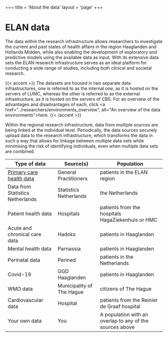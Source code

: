+++
title = 'About the data'
layout = 'page'
+++

# ELAN data
The data within the research infrastructure allows researchers to investigate the current and past states of health affairs in the region Haaglanden and Hollands Midden, while also enabling the development of exploratory and predictive models using the available data as input.  With its extensive data sets the ELAN research infrastructure serves as an ideal platform for conducting a wide range of studies, including both clinical and societal research.


{{< accent >}}
The datasets are housed in two separate data infrastructures, one is referred to as the internal one, as it is hosted on the servers of LUMC, whereas the other is referred to as the external infrastructure, as it is hosted on the servers of CBS. For an overview of the advantages and disadvantages of each, click <a href="../researchers/environments_overview", alt="An overview of the data environments">here</a>.
{{< /accent >}}

Within the regional research infrastructure, data from multiple sources are being linked at the individual level. Periodically, the data sources securely upload data to the research infrastructure, which transforms the data in such a way that allows for linkage between multiple data sets while minimising the risk of identifying individuals, even when multiple data sets are combined.

| Type of data | Source(s) | Population |
|--------------|-----------|-----------|
| [Primary care health data](https://elan-dcc.github.io/researchers/gp_data/) | General Practitioners | patients in the ELAN region |
| Data from Statistics Netherlands | Statistics Netherlands | the Netherlands |
| Patient health data | Hospitals | patients from the hospitals HagaZiekenhuis or HMC |
| Acute and chronical care data | Hadoks | patients in Haaglanden | 
| Mental health data | Parnassia | patients in Haaglanden |
| Perinatal data | Perined | patients in the Netherlands |
| Covid-19 | GGD Haaglanden | patients in Haaglanden |
| WMO data  | Municipality of The Hague | citizens of The Hague |
| Cardiovascular data | Hospital | patients from the Reinier de Graaf hospital |
| Your own data | You | A population with an overlap to any of the sources above |

